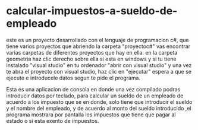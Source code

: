 # calcular-impuestos-a-sueldo-de-empleado
este es un proyecto desarrollado con el lenguaje de programacion c#, que tiene varios proyectos que abriendo la carpeta "proyectoc#" vas encontrar varias carpetas
de diferentes proyectos que hay en ella.
en la carpeta geometria haz clic derecho sobre ella si esta en windows y si tu tiene instalado "visual studio" en tu ordenador 
"abrir con visual studio" y una vez te abra el proyecto con visual studio, haz clic en "ejecutar" espera a que se ejecute e introducele datos segun te pide el programa.

Esta es una aplicacion de consola en donde una vez compilado podras introducir datos por teclado, para calcular un sueldo de un empleado de acuerdo a los impuesto que se
 en donde, solo tiene que introducir el sueldo y  el nombre del empleado, y de acuerdo al monto del sueldo introducido ,el programa mostrara por pantalla los impuestos 
 que tiene que pagar al estado o si esta exento de impuestos.
